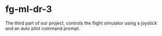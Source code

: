 # fg-ml-dr-3
The third part of our project, controls the flight simulator using a joystick and an auto pilot command prompt.
